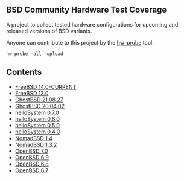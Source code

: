 BSD Community Hardware Test Coverage
------------------------------------

A project to collect tested hardware configurations for upcoming and released versions of BSD variants.

Anyone can contribute to this project by the [hw-probe](https://github.com/linuxhw/hw-probe/blob/master/INSTALL.BSD.md) tool:

    hw-probe -all -upload

Contents
--------

* [ FreeBSD 14.0-CURRENT ](/Dist/FreeBSD_14.0-CURRENT)
* [ FreeBSD 13.0 ](/Dist/FreeBSD_13.0)
* [ GhostBSD 21.08.27 ](/Dist/GhostBSD_21.08.27)
* [ GhostBSD 20.04.02 ](/Dist/GhostBSD_20.04.02)
* [ helloSystem 0.7.0 ](/Dist/helloSystem_0.7.0)
* [ helloSystem 0.6.0 ](/Dist/helloSystem_0.6.0)
* [ helloSystem 0.5.0 ](/Dist/helloSystem_0.5.0)
* [ helloSystem 0.4.0 ](/Dist/helloSystem_0.4.0)
* [ NomadBSD 1.4 ](/Dist/NomadBSD_1.4)
* [ NomadBSD 1.3.2 ](/Dist/NomadBSD_1.3.2)
* [ OpenBSD 7.0 ](/Dist/OpenBSD_7.0)
* [ OpenBSD 6.9 ](/Dist/OpenBSD_6.9)
* [ OpenBSD 6.8 ](/Dist/OpenBSD_6.8)
* [ OpenBSD 6.7 ](/Dist/OpenBSD_6.7)
